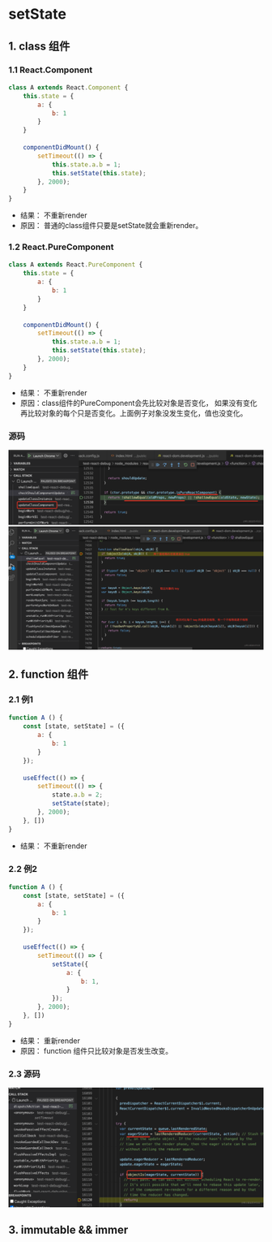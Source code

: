 # setState
## 1. class 组件
### 1.1 React.Component
```javascript
class A extends React.Component {
    this.state = {
        a: {
            b: 1
        }
    }    

    componentDidMount() {
        setTimeout(() => {
            this.state.a.b = 1;
            this.setState(this.state);
        }, 2000);
    }
}
```
* 结果： 不重新render
* 原因： 普通的class组件只要是setState就会重新render。

### 1.2 React.PureComponent
```javascript
class A extends React.PureComponent {
    this.state = {
        a: {
            b: 1
        }
    }    

    componentDidMount() {
        setTimeout(() => {
            this.state.a.b = 1;
            this.setState(this.state);
        }, 2000);
    }
}
```
* 结果： 不重新render
* 原因：class组件的PureComponent会先比较对象是否变化， 如果没有变化再比较对象的每个只是否变化。上面例子对象没发生变化，值也没变化。

### 源码
![class1](https://github.com/pangbooo/note/blob/master/imgs/class1.png)
![class2](https://github.com/pangbooo/note/blob/master/imgs/class2.png)

## 2. function 组件
### 2.1 例1
```javascript
function A () {
    const [state, setState] = ({
        a: {
            b: 1
        }
    });

    useEffect(() => {
        setTimeout(() => {
            state.a.b = 2;
            setState(state);
        }, 2000);
    }, [])
}
```
* 结果： 不重新render

### 2.2 例2
```javascript
function A () {
    const [state, setState] = ({
        a: {
            b: 1
        }
    });

    useEffect(() => {
        setTimeout(() => {
            setState({
                a: {
                    b: 1,
                }
            });
        }, 2000);
    }, [])
}
```
* 结果： 重新render
* 原因： function 组件只比较对象是否发生改变。



### 2.3 源码
![function](https://github.com/pangbooo/note/blob/master/imgs/function.png)
## 3. immutable && immer